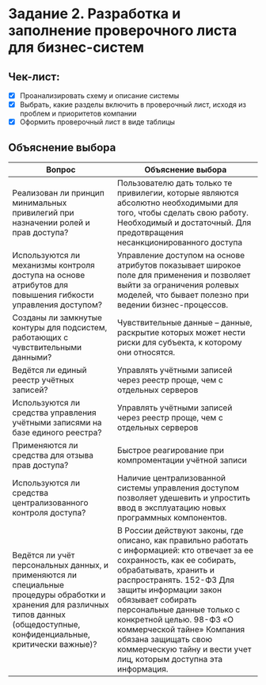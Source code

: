 # Задание 2. Разработка и заполнение проверочного листа для бизнес-систем

## Чек-лист:

- [x] Проанализировать схему и описание системы
- [x] Выбрать, какие разделы включить в проверочный лист, исходя из проблем и приоритетов компании
- [x] Оформить проверочный лист в виде таблицы

## Объяснение выбора
| Вопрос                                                                                                                                                                             | Объяснение выбора                                                                                                                                                                                                                                                                                                                                                                                             |
|------------------------------------------------------------------------------------------------------------------------------------------------------------------------------------|---------------------------------------------------------------------------------------------------------------------------------------------------------------------------------------------------------------------------------------------------------------------------------------------------------------------------------------------------------------------------------------------------------------|
| Реализован ли принцип минимальных привилегий при назначении ролей и прав доступа?                                                                                                  | Пользователю дать только те привилегии, которые являются абсолютно необходимыми для того, чтобы сделать свою работу. Необходимый и достаточный. Для предотвращения несанкционированного доступа                                                                                                                                                                                                               |
| Используются ли механизмы контроля доступа на основе атрибутов для повышения гибкости управления доступом?                                                                         | Управление доступом на основе атрибутов показывает широкое поле для применения и позволяет выйти за ограничения ролевых моделей, что бывает полезно при ведении бизнес-процессов.                                                                                                                                                                                                                             |
| Созданы ли замкнутые контуры для подсистем, работающих с чувствительными данными?                                                                                                  | Чувствительные данные – данные, раскрытие которых может нести риски для субъекта, к которому они относятся.                                                                                                                                                                                                                                                                                                   |
| Ведётся ли единый реестр учётных записей?                                                                                                                                          | Управлять учётными записей через реестр проще, чем с отдельных серверов                                                                                                                                                                                                                                                                                                                                       |
| Используются ли средства управления учётными записями на базе единого реестра?                                                                                                     | Управлять учётными записей через реестр проще, чем с отдельных серверов                                                                                                                                                                                                                                                                                                                                       |
| Применяются ли средства для отзыва прав доступа?                                                                                                                                   | Быстрое реагирование при компроментации учётной записи                                                                                                                                                                                                                                                                                                                                                        |
| Используются ли средства централизованного контроля доступа?                                                                                                                       | Наличие централизованной системы управления доступом позволяет удешевить и упростить ввод в эксплуатацию новых программных компонентов.                                                                                                                                                                                                                                                                       |
| Ведётся ли учёт персональных данных, и применяются ли специальные процедуры обработки и хранения для различных типов данных (общедоступные, конфиденциальные, критически важные)?  | В России действуют законы, где описано, как правильно работать с информацией: кто отвечает за ее сохранность, как ее собирать, обрабатывать, хранить и распространять. 152-ФЗ Для защиты информации закон обязывает собирать персональные данные только с конкретной целью. 98-ФЗ «О коммерческой тайне» Компания обязана защищать свою коммерческую тайну и вести учет лиц, которым доступна эта информация. |
